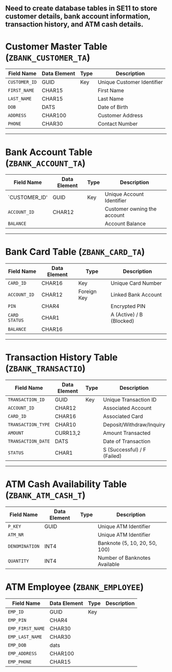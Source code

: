 ## Need to create database tables in SE11 to store customer details, bank account information, transaction history, and ATM cash details.

# Customer Master Table (`ZBANK_CUSTOMER_TA`)

| Field Name   | Data Element | Type   | Description               |
|-------------|-------------|--------|---------------------------|
| `CUSTOMER_ID` | GUID      | Key    | Unique Customer Identifier |
| `FIRST_NAME`  | CHAR15      |        | First Name                |
| `LAST_NAME`   | CHAR15      |        | Last Name                 |
| `DOB`         | DATS        |        | Date of Birth             |
| `ADDRESS`     | CHAR100     |        | Customer Address          |
| `PHONE`       | CHAR30      |        | Contact Number            |

---

# Bank Account Table (`ZBANK_ACCOUNT_TA`)

| Field Name    | Data Element | Type    | Description                  |
|--------------|-------------|---------|------------------------------|
| `CUSTOMER_ID'  | GUID     | Key     | Unique Account Identifier    |
| `ACCOUNT_ID` | CHAR12      |  | Customer owning the account |
| `BALANCE`     |    |         | Account Balance              |

---

# Bank Card Table (`ZBANK_CARD_TA`)

| Field Name   | Data Element | Type    | Description                |
|-------------|-------------|---------|----------------------------|
| `CARD_ID`   | CHAR16     | Key     | Unique Card Number        |
| `ACCOUNT_ID` | CHAR12      | Foreign Key | Linked Bank Account  |
| `PIN`       | CHAR4       |         | Encrypted PIN              |
| `CARD STATUS`    | CHAR1       |         | A (Active) / B (Blocked)   |
| `BALANCE`   | CHAR16     |      |        |
---

# Transaction History Table (`ZBANK_TRANSACTIO`)

| Field Name        | Data Element | Type    | Description                      |
|------------------|-------------|---------|----------------------------------|
| `TRANSACTION_ID` | GUID     | Key     | Unique Transaction ID           |
| `ACCOUNT_ID`    | CHAR12      |  | Associated Account       |
| `CARD_ID`       | CHAR16      |  | Associated Card          |
| `TRANSACTION_TYPE` | CHAR10    |         | Deposit/Withdraw/Inquiry       |
| `AMOUNT`        | CURR13,2    |         | Amount Transacted               |
| `TRANSACTION_DATE` | DATS      |         | Date of Transaction            |
| `STATUS`        | CHAR1       |         | S (Successful) / F (Failed)    |

---

# ATM Cash Availability Table (`ZBANK_ATM_CASH_T`)

| Field Name     | Data Element | Type  | Description                 |
|---------------|-------------|------|-----------------------------|
|`P_KEY`      | GUID       |   | Unique ATM Identifier      
| `ATM_NR`      |        |   | Unique ATM Identifier       |
| `DENOMINATION` | INT4      |   | Banknote (5, 10, 20, 50, 100) |
| `QUANTITY`    | INT4       |      | Number of Banknotes Available |




# ATM Employee (`ZBANK_EMPLOYEE`)

| Field Name   | Data Element | Type    | Description                |
|-------------|-------------|---------|----------------------------|
| `EMP_ID`   | GUID     | Key     |         |
| `EMP_PIN` | CHAR4      |  |   |
| `EMP_FIRST_NAME`       | CHAR30       |         |               |
| `EMP_LAST_NAME`    | CHAR30       |         |   |
| `EMP_DOB`   | dats     |      |        |
| `EMP_ADDRESS`       | CHAR100       |         |               |
| `EMP_PHONE`    | CHAR15       |         |    |
